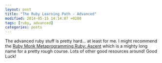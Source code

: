 ```yaml
---
layout: post
title: "The Ruby Learning Path - Advanced"
modified: 2014-05-15 14:14:07 +0200
tags: [ruby, advanced]
categories: posts
---
```

The advanced ruby stuff is pretty hard... at least for me. I might recommend the [Ruby Monk Metaprogramming Ruby: Ascent]( https://rubymonk.com/learning/books/5-metaprogramming-ruby-ascent) which is a mighty long name for a pretty rough course. Lots of other good resources around! Good Luck!